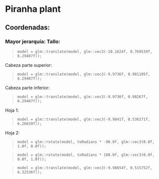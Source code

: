 # Piranha plant

## Coordenadas:

### Mayor jerarquía: Tallo:
> `model = glm::translate(model, glm::vec3(-10.1624f, 0.769539f, 6.29407f));`

Cabeza parte superior:
> `model = glm::translate(model, glm::vec3(-9.9736f, 0.981105f, 6.29407f));`

Cabeza parte inferior:
> `model = glm::translate(model, glm::vec3(-9.9736f, 0.98267f, 6.29407f));`

Hoja 1:
> `model = glm::translate(model, glm::vec3(-9.9841f, 0.536171f, 6.26639f));`

Hoja 2:
> `model = glm::rotate(model, toRadians * -90.0f, glm::vec3(0.0f, 1.0f, 0.0f));`

> `model = glm::rotate(model, toRadians * 180.0f, glm::vec3(0.0f, 0.0f, 1.0f));`

> `model = glm::translate(model, glm::vec3(-9.98654f, 0.515752f, 6.32536f));`
